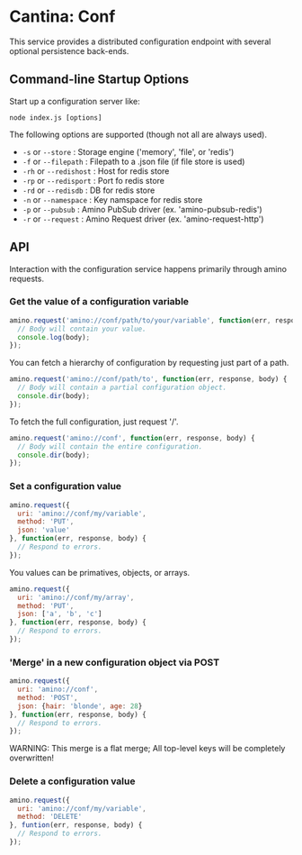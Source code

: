 Cantina: Conf
==============

This service provides a distributed configuration endpoint with several
optional persistence back-ends.


Command-line Startup Options
----------------------------

Start up a configuration server like:

    node index.js [options]

The following options are supported (though not all are always used).

  * `-s` or `--store` : Storage engine ('memory', 'file', or 'redis')
  * `-f` or `--filepath` : Filepath to a .json file (if file store is used)
  * `-rh` or `--redishost` : Host for redis store
  * `-rp` or `--redisport` : Port fo redis store
  * `-rd` or `--redisdb` : DB for redis store
  * `-n` or `--namespace` : Key namspace for redis store
  * `-p` or `--pubsub` : Amino PubSub driver (ex. 'amino-pubsub-redis')
  * `-r` or `--request` : Amino Request driver (ex. 'amino-request-http')


API
----

Interaction with the configuration service happens primarily through
amino requests.

### Get the value of a configuration variable ###

  ```js
  amino.request('amino://conf/path/to/your/variable', function(err, response, body) {
    // Body will contain your value.
    console.log(body);
  });
  ```

You can fetch a hierarchy of configuration by requesting just part
of a path.

  ```js
  amino.request('amino://conf/path/to', function(err, response, body) {
    // Body will contain a partial configuration object.
    console.dir(body);
  });
  ```

To fetch the full configuration, just request '/'.

  ```js
  amino.request('amino://conf', function(err, response, body) {
    // Body will contain the entire configuration.
    console.dir(body);
  });
  ```


### Set a configuration value ###

  ```js
  amino.request({
    uri: 'amino://conf/my/variable',
    method: 'PUT',
    json: 'value'
  }, function(err, response, body) {
    // Respond to errors.
  });
  ```

You values can be primatives, objects, or arrays.

  ```js
  amino.request({
    uri: 'amino://conf/my/array',
    method: 'PUT',
    json: ['a', 'b', 'c']
  }, function(err, response, body) {
    // Respond to errors.
  });
  ```


### 'Merge' in a new configuration object via POST

  ```js
  amino.request({
    uri: 'amino://conf',
    method: 'POST',
    json: {hair: 'blonde', age: 28}
  }, function(err, response, body) {
    // Respond to errors.
  });
  ```

WARNING: This merge is a flat merge; All top-level keys will be
completely overwritten!


### Delete a configuration value ###

  ```js
  amino.request({
    uri: 'amino://conf/my/variable',
    method: 'DELETE'
  }, funtion(err, response, body) {
    // Respond to errors.
  });
  ```

